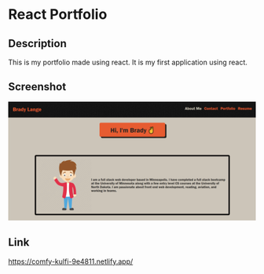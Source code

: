# React Portfolio 

## Description
This is my portfolio made using react. It is my first application using react.

## Screenshot
![App screenshot](./public/assets/appScreenshot.PNG)

## Link
https://comfy-kulfi-9e4811.netlify.app/